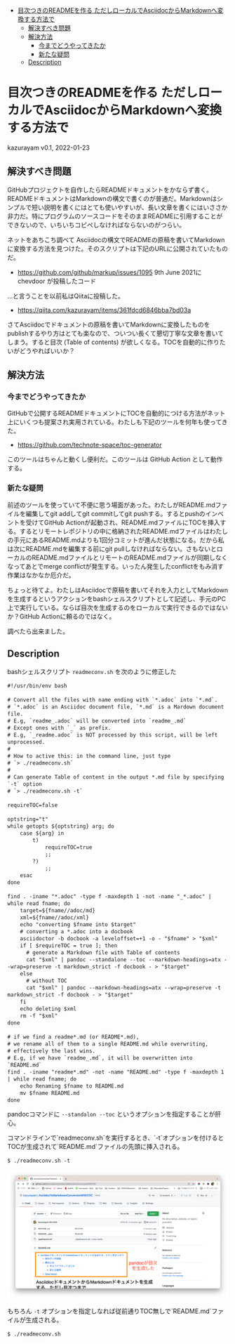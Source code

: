-   [目次つきのREADMEを作る ただしローカルでAsciidocからMarkdownへ変換する方法で](#_目次つきのreadmeを作る_ただしローカルでasciidocからmarkdownへ変換する方法で)
    -   [解決すべき問題](#_解決すべき問題)
    -   [解決方法](#_解決方法)
        -   [今までどうやってきたか](#_今までどうやってきたか)
        -   [新たな疑問](#_新たな疑問)
    -   [Description](#_description)

# 目次つきのREADMEを作る ただしローカルでAsciidocからMarkdownへ変換する方法で

kazurayam
v0.1, 2022-01-23

## 解決すべき問題

GitHubプロジェクトを自作したらREADMEドキュメントをかならず書く。READMEドキュメントはMarkdownの構文で書くのが普通だ。Markdownはシンプルで短い説明を書くにはとても使いやすいが、長い文章を書くにはいささか非力だ。特にプログラムのソースコードをそのままREADMEに引用することができないので、いちいちコピペしなければならないのがつらい。

ネットをあちこち調べて Asciidocの構文でREADMEの原稿を書いてMarkdownに変換する方法を見つけた。そのスクリプトは下記のURLに公開されていたものだ。

-   <https://github.com/github/markup/issues/1095> 9th June 2021に chevdoor が投稿したコード

…​と言うことを以前私はQiitaに投稿した。

-   <https://qiita.com/kazurayam/items/361fdcd6846bba7bd03a>

さてAsciidocでドキュメントの原稿を書いてMarkdownに変換したものをpublishするやり方はとても楽なので、ついつい長くて懇切丁寧な文章を書いてしまう。すると目次 (Table of contents) が欲しくなる。TOCを自動的に作りたいがどうやればいいか？

## 解決方法

### 今までどうやってきたか

GitHubで公開するREADMEドキュメントにTOCを自動的につける方法がネット上にいくつも提案され実用されている。わたしも下記のツールを何年も使ってきた。

-   <https://github.com/technote-space/toc-generator>

このツールはちゃんと動くし便利だ。このツールは GitHub Action として動作する。

### 新たな疑問

前述のツールを使っていて不便に思う場面があった。わたしがREADME.mdファイルを編集してgit addしてgit commitしてgit pushする。するとpushのインベントを受けてGitHub Actionが起動され、README.mdファイルにTOCを挿入する。するとリモートレポジトリの中に格納されたREADME.mdファイルはわたしの手元にあるREADME.mdよりも1回分コミットが進んだ状態になる。だから私は次にREADME.mdを編集する前にgit pullしなければならない。さもないとローカルのREADME.mdファイルとリモートのREADME.mdファイルが同期しなくなってあとでmerge conflictが発生する。いったん発生したconflictをもみ消す作業はなかなか厄介だ。

ちょっと待てよ。わたしはAsciidocで原稿を書いてそれを入力としてMarkdownを生成するというアクションをbashシェルスクリプトとして記述し、手元のPC上で実行している。ならば目次を生成するのをローカルで実行できるのではないか？GitHub Actionに頼るのではなく。

調べたら出来ました。

## Description

bashシェルスクリプト `readmeconv.sh` を次のように修正した

    #!/usr/bin/env bash

    # Convert all the files with name ending with `*.adoc` into `*.md`.
    # `*.adoc` is an Asciidoc document file, `*.md` is a Mardown document file.
    # E.g, `readme_.adoc` will be converted into `readme_.md`
    # Except ones with `_` as prefix.
    # E.g, `_readme.adoc` is NOT processed by this script, will be left unprocessed.
    #
    # How to active this: in the command line, just type 
    # `> ./readmeconv.sh`
    #
    # Can generate Table of content in the output *.md file by specifying `-t` option
    # `> ./readmeconv.sh -t`

    requireTOC=false

    optstring="t"
    while getopts ${optstring} arg; do
        case ${arg} in
            t)
                requireTOC=true
                ;;
            ?)
                ;;
        esac
    done

    find . -iname "*.adoc" -type f -maxdepth 1 -not -name "_*.adoc" | while read fname; do
        target=${fname//adoc/md}
        xml=${fname//adoc/xml}
        echo "converting $fname into $target"
        # converting a *.adoc into a docbook
        asciidoctor -b docbook -a leveloffset=+1 -o - "$fname" > "$xml"
        if [ $requireTOC = true ]; then
          # generate a Markdown file with Table of contents
          cat "$xml" | pandoc --standalone --toc --markdown-headings=atx --wrap=preserve -t markdown_strict -f docbook - > "$target"
        else
          # without TOC
          cat "$xml" | pandoc --markdown-headings=atx --wrap=preserve -t markdown_strict -f docbook - > "$target"
        fi
        echo deleting $xml
        rm -f "$xml"
    done

    # if we find a readme*.md (or README*.md), 
    # we rename all of them to a single README.md while overwriting,
    # effectively the last wins.
    # E.g, if we have `readme_.md`, it will be overwritten into `README.md`
    find . -iname "readme*.md" -not -name "README.md" -type f -maxdepth 1 | while read fname; do
        echo Renaming $fname to README.md
        mv $fname README.md
    done

pandocコマンドに `--standalon --toc` というオプションを指定することが肝心。

コマンドラインで\`readmeconv.sh\`を実行するとき、\`-t\`オプションを付けるとTOCが生成されて\`README.md\`ファイルの先頭に挿入される。

    $ ./readmeconv.sh -t

![README\_with\_TOC](docs/images/README_with_TOC.png)

もちろん `-t` オプションを指定しなれば従前通りTOC無しで\`README.md\`ファイルが生成される。

    $ ./readmeconv.sh
